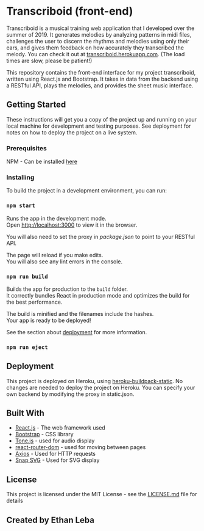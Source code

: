 # Transcriboid (front-end)

Transcriboid is a musical training web application that I developed over the summer of 2019. It generates melodies by analyzing patterns in midi files, challenges the user to discern the rhythms and melodies using only their ears, and gives them feedback on how accurately they transcribed the melody. You can check it out at [transcriboid.herokuapp.com](transcriboid.herokuapp.com). (The load times are slow, please be patient!)

This repository contains the front-end interface for my project transcriboid, written using React.js and Bootstrap. It takes in data from the backend using a RESTful API, plays the melodies, and provides the sheet music interface.

## Getting Started

These instructions will get you a copy of the project up and running on your local machine for development and testing purposes. See deployment for notes on how to deploy the project on a live system.

### Prerequisites

NPM - Can be installed [here](https://www.npmjs.com/)

### Installing

To build the project in a development environment, you can run:

### `npm start`

Runs the app in the development mode.<br>
Open [http://localhost:3000](http://localhost:3000) to view it in the browser.

You will also need to set the proxy in *package.json* to point to your RESTful API.

The page will reload if you make edits.<br>
You will also see any lint errors in the console.

### `npm run build`

Builds the app for production to the `build` folder.<br>
It correctly bundles React in production mode and optimizes the build for the best performance.

The build is minified and the filenames include the hashes.<br>
Your app is ready to be deployed!

See the section about [deployment](https://facebook.github.io/create-react-app/docs/deployment) for more information.

### `npm run eject`

## Deployment

This project is deployed on Heroku, using [heroku-buildpack-static](https://github.com/heroku/heroku-buildpack-static). No changes are needed to deploy the project on Heroku. You can specify your own backend by modifying the proxy in static.json.

## Built With

* [React.js](https://reactjs.org) - The web framework used
* [Bootstrap](https://getbootstrap.com/) - CSS library
* [Tone.js](https://tonejs.github.io) - used for audio display
* [react-router-dom](https://reacttraining.com/react-router/web/guides/quick-start) - used for moving between pages
* [Axios](https://github.com/axios/axios) - Used for HTTP requests
* [Snap SVG](http://snapsvg.io/) - Used for SVG display

## License

This project is licensed under the MIT License - see the [LICENSE.md](LICENSE.md) file for details

## Created by Ethan Leba
